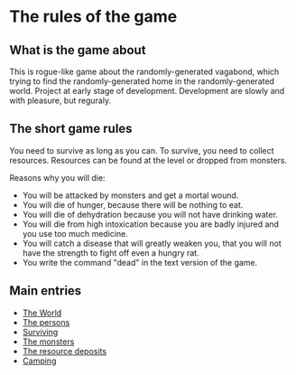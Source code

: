 # The rules of the game

## What is the game about

This is rogue-like game about the randomly-generated vagabond, which trying to find the randomly-generated home in the randomly-generated world. Project at early stage of development. Development are slowly and with pleasure, but reguraly.

## The short game rules

You need to survive as long as you can. To survive, you need to collect resources. Resources can be found at the level or dropped from monsters.

Reasons why you will die:
- You will be attacked by monsters and get a mortal wound.
- You will die of hunger, because there will be nothing to eat.
- You will die of dehydration because you will not have drinking water.
- You will die from high intoxication because you are badly injured and you use too much medicine.
- You will catch a disease that will greatly weaken you, that you will not have the strength to fight off even a hungry rat.
- You write the command "dead" in the text version of the game.

## Main entries

* [The World](world)
* [The persons](persons)
* [Surviving](surviving)
* [The monsters](monsters)
* [The resource deposits](gathering)
* [Camping](camp.md)
